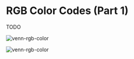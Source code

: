 # RGB Color Codes (Part 1)

TODO

![venn-rgb-color](assets/venn-rgb-color.png)



![venn-rgb-color](assets/rgb-color-chart.png)